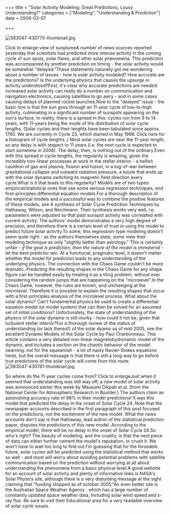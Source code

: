 +++
title = "Solar Activity Modeling: Great Predictions, Lousy Understanding?"
categories = ["Modeling", "Understanding & Prediction"]
date = 2006-03-07


+++

<img src="https://www.fractalog.com/jpg/583047-430770-thumbnail.jpg" alt="583047-430770-thumbnail.jpg"/>

Click to enlarge view of sunplumeA number of news sources reported yesterday that scientists had predicted more intense activity in the coming cycle of sun spots, solar flares, and other solar phenomena. This prediction was accompanied by another prediction on timing - the solar activity would be somewhat "delayed."These statements naturally got me wondering about a number of issues - how is solar activity modeled? How accurate are the predictions? Is the underlying physics that causes the upsurge in activity understood?First, it's clear why accurate predictions are needed: increased solar activity can really do a number on communication and navigation electronics, causing satellites to go awry - and in some cases causing delays of planned rocket launches.Now to the "delayed" issue - the basic lore is that the sun goes through an 11-year cycle of low-to-high activity, culminating in a significant number of sunspots appearing on the sun's surface. In reality, there is a spread in this: cycles run from 9 to 14 years, with 11-years being the mode of the distribution of solar cycle lengths. (Solar cycles and their lenghts have been tabulated since approx. 1760. We are currently in Cycle 23, which started in May 1996. Click here for a histogram of cycle lengths .) Most solar cycles are near the 11-year length, so any delay is with respect to 11 years (i.e. the next cycle is expected to start sometime in 2008). The delay, then, is nothing out of the ordinary.Even with this spread in cycle lengths, the regularity is amazing, given the incredibly non-linear processes at work in the stellar interior - a hellish cauldron of gas and plasma, fission and fusion, in a tug-of-war between gravitational collapse and outward radiation pressure, a tussle that ends up with the solar dynamo switching its magnetic field direction every cycle.What is it that leads to this regularity? Models are of two types: empirical/statistical ones that use some serious regression techniques, and first-principles differential equation models.For a thorough description of the empirical models and a successful way to combine the positive features of these models, see A synthesis of Solar Cycle Prediction Techniques by Hathaway, Wilson, and Reichmann. Their synthesis works very well, i.e. parameters were adjusted so that past sunspot activity was correlated with current activity. The authors' model demonstrates a very high degree of precision, and therefore there is a certain level of trust in using the model to predict future solar activity.To some, this regression-type modeling doesn't seem quite right - as the authors themselves state, some view their modeling technique as only "slightly better than astrology." This is certainly unfair - <em>if the goal is prediction, then the nature of the model is immaterial</em> - let the best predictor win. At a functional, pragmatic level, it doesn't matter whether the model for prediction leads to any understanding of the underlying physics. The connection with the Chaos Game couldn't be more dramatic. Predicting the resulting shapes in the Chaos Game for any shape figure can be handled easily by treating it as a tiling problem, without ever considering the random jumps that are happening on the "microlevel".In the Chaos Game, however, the rules are known, and unchanging at the microlevel. Therefore it is possible to explain the resulting shapes that occur with a first-principles analysis of the microlevel process. What about the solar dynamo? Can't fundamental physics be used to create a differential equation model (or model system) that can then be solved for an assumed set of initial conditions? Unfortunately, the state of understanding of the physics of the solar dynamo is still murky - how could it not be, given that turbulent stellar interior?For a thorough review of the status of understanding (or lack thereof) of the solar dyamo as of mid-2005, see the excellent Dynamo Models of the Solar Cycle by Paul Charbonneau. This article contains a very detailed non-linear magnetohydronamic model of the dynamo, and includes a section on the <em>chaotic</em> behavior of the model (warning: not for the squeamish - a lot of nasty Navier-Stokes equations here), but the overall message is that there is still a long way to go before true predictions of the solar cycle will come from this route. <img src="https://www.fractalog.com/jpg/583047-430781-thumbnail.jpg" alt="583047-430781-thumbnail.jpg"/>

So where do the 11-year cycles come from? Click to enlargeJust when it seemed that understanding was still way off, a new model of solar activity was announced earlier this week by Mausumi Dikpati et.al. (from the National Center for Atmospheric Research in Boulder.) The authors claim an astonishing accuracy rate of 98% in their model predictions! It was this model that predicted the delay in the onset of Solar Cycle 24. Note that the newspaper accounts described in the first paragraph of this post focused on the predictions, not the excitement of the new model. What the news accounts don't say is that Hathaway, lead author of the statistical prediction paper, disputes the predictions of this new model. According to the empirical model, there will be no delay in the onset of Solar Cycle 24.So who's right? The beauty of modeling, and the cruelty, is that the next piece of data can either further cement the model's reputation, or crush it. We won't have to wait too long to find out.I'm guessing that for the forseable future, solar cycles will be predicted using the statistical method that works so well - and most will worry about avoiding potential problems with satellite communication based on the prediction without worrying at all about understanding the phenomena from a basic physical level.A good website for an account of solar activity and plenty of informative links is NASA's Solar Physics site, although there is a very disturbing message at the sight claiming that "funding stopped as of october 2005."An even better site is the Australian Space Weather Agency , which has a large number of constantly updated space weather data, including solar wind speed and x-ray flux. Be sure to visit their Educational area for a very readable overview of solar cycle issues.